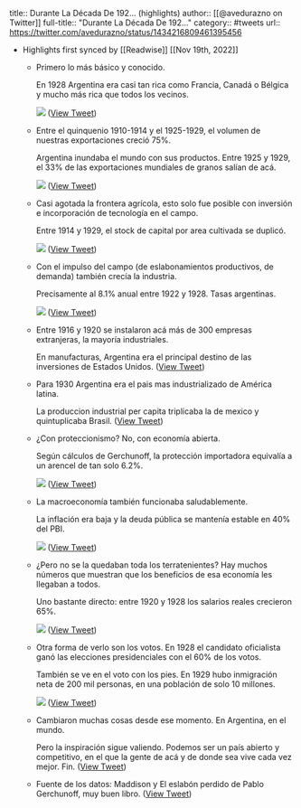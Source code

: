 title:: Durante La Década De 192... (highlights)
author:: [[@avedurazno on Twitter]]
full-title:: "Durante La Década De 192..."
category:: #tweets
url:: https://twitter.com/avedurazno/status/1434216809461395456

- Highlights first synced by [[Readwise]] [[Nov 19th, 2022]]
	- Primero lo más básico y conocido. 
	  
	  En 1928 Argentina era casi tan rica como Francia, Canadá o Bélgica y mucho más rica que todos los vecinos. 
	  
	  ![](https://pbs.twimg.com/media/E-dURSRXsAAEWXm.png) ([View Tweet](https://twitter.com/avedurazno/status/1434216813970268162))
	- Entre el quinquenio 1910-1914 y el 1925-1929, el volumen de nuestras exportaciones creció 75%. 
	  
	  Argentina inundaba el mundo con sus productos. Entre 1925 y 1929, el 33% de las exportaciones mundiales de granos salían de acá. 
	  
	  ![](https://pbs.twimg.com/media/E-dbNzmWEAIjKav.jpg) ([View Tweet](https://twitter.com/avedurazno/status/1434216819108233218))
	- Casi agotada la frontera agrícola, esto solo fue posible con inversión e incorporación de tecnología en el campo. 
	  
	  Entre 1914 y 1929, el stock de capital por area cultivada se duplicó. 
	  
	  ![](https://pbs.twimg.com/media/E-dbZ6wXEAQGPLp.jpg) ([View Tweet](https://twitter.com/avedurazno/status/1434216824711827460))
	- Con el impulso del campo (de eslabonamientos productivos, de demanda) también crecía la industria. 
	  
	  Precisamente al 8.1% anual entre 1922 y 1928. Tasas argentinas. 
	  
	  ![](https://pbs.twimg.com/media/E-dbh4VWEAIxc_j.jpg) ([View Tweet](https://twitter.com/avedurazno/status/1434216829837262850))
	- Entre 1916 y 1920 se instalaron acá más de 300 empresas extranjeras, la mayoría industriales. 
	  
	  En manufacturas, Argentina era el principal destino de las inversiones de Estados Unidos. ([View Tweet](https://twitter.com/avedurazno/status/1434216832173551626))
	- Para 1930 Argentina era el pais mas industrializado de América latina. 
	  
	  La produccion industrial per capita triplicaba la de mexico y quintuplicaba Brasil. ([View Tweet](https://twitter.com/avedurazno/status/1434216833905790977))
	- ¿Con proteccionismo? No, con economía abierta. 
	  
	  Según cálculos de Gerchunoff, la protección importadora equivalía a un arencel de tan solo 6.2%. 
	  
	  ![](https://pbs.twimg.com/media/E-dbp9KWEAYopEQ.jpg) ([View Tweet](https://twitter.com/avedurazno/status/1434216838477623307))
	- La macroeconomía también funcionaba saludablemente. 
	  
	  La inflación era baja y la deuda pública se mantenía estable en 40% del PBI. 
	  
	  ![](https://pbs.twimg.com/media/E-dbwXFWYAEbgVh.jpg) ([View Tweet](https://twitter.com/avedurazno/status/1434216844018257924))
	- ¿Pero no se la quedaban toda los terratenientes? Hay muchos números que muestran que los beneficios de esa economía les llegaban a todos. 
	  
	  Uno bastante directo: entre 1920 y 1928 los salarios reales crecieron 65%. 
	  
	  ![](https://pbs.twimg.com/media/E-db5hGX0AMlyRz.jpg) ([View Tweet](https://twitter.com/avedurazno/status/1434216849223344132))
	- Otra forma de verlo son los votos. En 1928 el candidato oficialista ganó las elecciones presidenciales con el 60% de los votos. 
	  
	  También se ve en el voto con los pies. En 1929 hubo inmigración neta de 200 mil personas, en una población de solo 10 millones. 
	  
	  ![](https://pbs.twimg.com/media/E-db9_YXIAUsTSt.jpg) ([View Tweet](https://twitter.com/avedurazno/status/1434216854344568833))
	- Cambiaron muchas cosas desde ese momento. En Argentina, en el mundo. 
	  
	  Pero la inspiración sigue valiendo. Podemos ser un país abierto y competitivo, en el que la gente de acá y de donde sea vive cada vez mejor. Fin. ([View Tweet](https://twitter.com/avedurazno/status/1434216856655704077))
	- Fuente de los datos: Maddison y El eslabón perdido de Pablo Gerchunoff, muy buen libro. ([View Tweet](https://twitter.com/avedurazno/status/1434216858375368706))